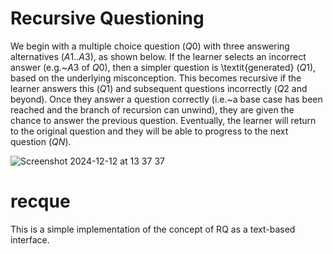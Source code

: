 # Recursive Questioning

We begin with a multiple choice question ($Q0$) with three answering alternatives ($A1..A3$), as shown below. If the learner selects an incorrect answer (e.g.~$A3$ of $Q0$), then a simpler question is \textit{generated} ($Q1$), based on the underlying misconception. This becomes recursive if the learner answers this ($Q1$) and subsequent questions incorrectly ($Q2$ and beyond). Once they answer a question correctly (i.e.~a base case has been reached and the branch of recursion can unwind), they are given the chance to answer the previous question. Eventually, the learner will return to the original question and they will be able to progress to the next question ($QN)$.

![Screenshot 2024-12-12 at 13 37 37](https://github.com/user-attachments/assets/8b60dc82-c913-4553-9f1a-84e96efb4e9f)

# recque
This is a simple implementation of the concept of RQ as a text-based interface.
